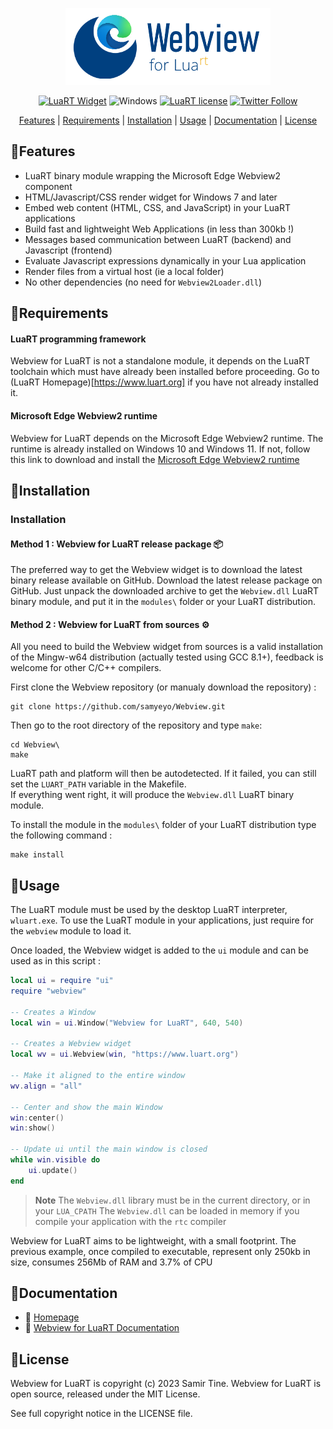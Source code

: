 <div align="center">

![Webview for LuaRT][title] 

[![LuaRT Widget](https://badgen.net/badge/LuaRT/Widget/yellow)](https://www.luart.org/)
![Windows](https://badgen.net/badge/Windows/10%20and%20later/blue?icon=windows)
[![LuaRT license](https://badgen.net/badge/License/MIT/green)](#license)
[![Twitter Follow](https://img.shields.io/twitter/follow/__LuaRT__?style=social)](https://www.twitter.com/__LuaRT__)

[Features](#small_blue_diamondfeatures) |
[Requirements](#small_blue_diamondrequirements) |
[Installation](#small_blue_diamondinstallation) |
[Usage](#small_blue_diamondusage) |
[Documentation](https://www.luart.org/doc/webview/index.html) |
[License](#small_blue_diamondlicense)

</div>
   
## :small_blue_diamond:Features

- LuaRT binary module wrapping the Microsoft Edge Webview2 component
- HTML/Javascript/CSS render widget for Windows 7 and later
- Embed web content (HTML, CSS, and JavaScript) in your LuaRT applications
- Build fast and lightweight Web Applications (in less than 300kb !)
- Messages based communication between LuaRT (backend) and Javascript (frontend)
- Evaluate Javascript expressions dynamically in your Lua application
- Render files from a virtual host (ie a local folder)
- No other dependencies (no need for `Webview2Loader.dll`)
  
## :small_blue_diamond:Requirements

#### LuaRT programming framework
Webview for LuaRT is not a standalone module, it depends on the LuaRT toolchain which must have already been installed before proceeding.
Go to (LuaRT Homepage)[https://www.luart.org] if you have not already installed it.

#### Microsoft Edge Webview2 runtime
Webview for LuaRT depends on the Microsoft Edge Webview2 runtime.
The runtime is already installed on Windows 10 and Windows 11. If not, follow this link to download and install the [Microsoft Edge Webview2 runtime](https://developer.microsoft.com/fr-fr/microsoft-edge/webview2/)

## :small_blue_diamond:Installation

### Installation

#### Method 1 : Webview for LuaRT release package :package:

The preferred way to get the Webview widget is to download the latest binary release available on GitHub.
Download the latest release package on GitHub. Just unpack the downloaded archive to get the `Webview.dll` LuaRT binary module, and put it in the `modules\` folder or your LuaRT distribution.
  
#### Method 2 : Webview for LuaRT from sources :gear:

All you need to build the Webview widget from sources is a valid installation of the Mingw-w64 distribution (actually tested using GCC 8.1+), feedback is welcome for other C/C++ compilers.

First clone the Webview repository (or manualy download the repository) :
```
git clone https://github.com/samyeyo/Webview.git
```

Then go to the root directory of the repository and type ```make```:

```
cd Webview\
make
```
LuaRT path and platform will then be autodetected. If it failed, you can still set the `LUART_PATH` variable in the Makefile.  
If everything went right, it will produce the `Webview.dll` LuaRT binary module.

To install the module in the `modules\` folder of your LuaRT distribution type the following command :

```
make install
```

## :small_blue_diamond:Usage
The LuaRT module must be used by the desktop LuaRT interpreter, `wluart.exe`.
To use the LuaRT module in your applications, just require for the `webview` module to load it.

Once loaded, the Webview widget is added to the `ui` module and can be used as in this script :

```lua
local ui = require "ui"
require "webview"

-- Creates a Window
local win = ui.Window("Webview for LuaRT", 640, 540)

-- Creates a Webview widget
local wv = ui.Webview(win, "https://www.luart.org")

-- Make it aligned to the entire window
wv.align = "all"

-- Center and show the main Window
win:center()
win:show()

-- Update ui until the main window is closed
while win.visible do
    ui.update()
end
```
> **Note**
> The `Webview.dll` library must be in the current directory, or in your `LUA_CPATH` 
> The `Webview.dll` can be loaded in memory if you compile your application with the `rtc` compiler

Webview for LuaRT aims to be lightweight, with a small footprint. The previous example, once compiled to executable, represent only 250kb in size, consumes 256Mb of RAM and 3.7% of CPU

## :small_blue_diamond:Documentation
  
- :house_with_garden: [Homepage](https://www.luart.org)
- :book: [Webview for LuaRT Documentation](https://www.luart.org/doc/webview.html)
  
## :small_blue_diamond:License
  
Webview for LuaRT is copyright (c) 2023 Samir Tine.
Webview for LuaRT is open source, released under the MIT License.

See full copyright notice in the LICENSE file.

[title]: contrib/Webview.png

